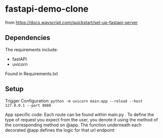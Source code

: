 # fastapi-demo-clone
from https://docs.wayscript.com/quickstart/set-up-fastapi-server

## Dependencies

The requirements include:
* fastAPI
* uvicorn

Found in Requirements.txt

## Setup

Trigger Configuration:
`python -m uvicorn main:app --reload --host 127.0.0.1 --port 8080`


App specific code:
Each route can be found within main.py .
To define the type of request you expect from the user, you denote it using the method of the corresponding method on @app.
The function underneath each decorated @app defines the logic for that url endpoint
